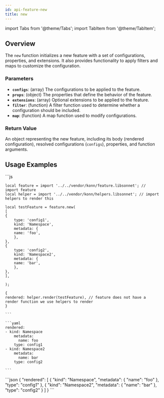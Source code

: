 ```yaml
---
id: api-feature-new
title: new
---
```


import Tabs from '@theme/Tabs';
import TabItem from '@theme/TabItem';

## Overview
The `new` function initializes a new feature with a set of configurations, properties, and extensions. It also provides functionality to apply filters and maps to customize the configuration.
### Parameters
- **`configs`**: (array) The configurations to be applied to the feature.
- **`props`**: (object) The properties that define the behavior of the feature.
- **`extensions`**: (array) Optional extensions to be applied to the feature.
- **`filter`**: (function) A filter function used to determine whether a configuration should be included.
- **`map`**: (function) A map function used to modify configurations.
### Return Value
An object representing the new feature, including its body (rendered configuration), resolved configurations (`configs`), properties, and function arguments.

## Usage Examples
<Tabs>
    <TabItem value="jsonnet" label="Jsonnet" default>
    ```js

    local feature = import '../../vendor/konn/feature.libsonnet'; // import feature
    local helper = import '../../vendor/konn/helpers.libsonnet'; // import helpers to render this 

    local testFeature = feature.new(
    [
    {
        type: 'config1',
        kind: 'Namespace',
        metadata: {
        name: 'foo',
        },
    },
    {
        type: 'config2',
        kind: 'Namespace2',
        metadata: {
        name: 'bar',
        },
    },
    ],
    
    );

    {
    rendered: helper.render(testFeature), // feature does not have a render function we use helpers to render
    }

    ```
  </TabItem>
  <TabItem value="yaml" label="YAML Output">

    ```yaml
    rendered:
    - kind: Namespace
        metadata:
          name: foo
        type: config1
    - kind: Namespace2
        metadata:
          name: bar
        type: config2

    ```
  </TabItem>
  <TabItem value="json" label="JSON">
    ```json
    {
    "rendered": [
      {
            "kind": "Namespace",
            "metadata": {
                "name": "foo"
         },
           "type": "config1"
      },
      {
            "kind": "Namespace2",
            "metadata": {
                "name": "bar"
         },
            "type": "config2"
        }
      ]
    }
    ```  
    </TabItem>
</Tabs>